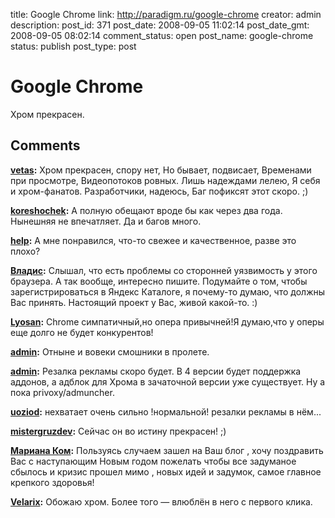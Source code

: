 title: Google Chrome
link: http://paradigm.ru/google-chrome
creator: admin
description: 
post_id: 371
post_date: 2008-09-05 11:02:14
post_date_gmt: 2008-09-05 08:02:14
comment_status: open
post_name: google-chrome
status: publish
post_type: post

# Google Chrome

Хром прекрасен.

## Comments

**[vetas](#2017 "2008-09-06 23:18:49"):** Хром прекрасен, спору нет, Но бывает, подвисает, Временами при просмотре, Видеопотоков ровных. Лишь надеждами лелею, Я себя и хром-фанатов. Разработчики, надеюсь, Баг пофиксят этот скоро. ;)

**[koreshochek](#2080 "2008-09-10 12:46:08"):** А полную обещают вроде бы как через два года. Нынешняя не впечатляет. Да и багов много.

**[help](#2171 "2008-09-13 18:43:56"):** А мне понравился, что-то свежее и качественное, разве это плохо?

**[Владис](#2288 "2008-09-17 17:40:52"):** Слышал, что есть проблемы со сторонней уязвимость у этого браузера. А так вообще, интересно пишите. Подумайте о том, чтобы зарегистрироваться в Яндекс Каталоге, я почему-то думаю, что должны Вас принять. Настоящий проект у Вас, живой какой-то. :)

**[Lyosan](#3549 "2008-10-18 14:30:24"):** Chrome симпатичный,но опера привычней!Я думаю,что у оперы еще долго не будет конкурентов!

**[admin](#3619 "2008-10-19 23:13:20"):** Отныне и вовеки смошники в пролете.

**[admin](#40595 "2009-12-04 14:30:59"):** Резалка рекламы скоро будет. В 4 версии будет поддержка аддонов, а адблок для Хрома в зачаточной версии уже существует. Ну а пока privoxy/admuncher.

**[uoziod](#40590 "2009-12-04 12:35:47"):** нехватает очень сильно !нормальной! резалки рекламы в нём...

**[mistergruzdev](#44393 "2010-03-31 12:01:32"):** Сейчас он во истину прекрасен! ;)

**[Мариана Ком](#15148 "2008-12-30 21:01:36"):** Пользуясь случаем зашел на Ваш блог , хочу поздравить Вас с наступающим Новым годом пожелать чтобы все задуманое сбылось и кризис прошел мимо , новых идей и задумок, самое главное крепкого здоровья!

**[Velarix](#36344 "2009-07-23 19:05:59"):** Обожаю хром. Более того — влюблён в него с первого клика.

